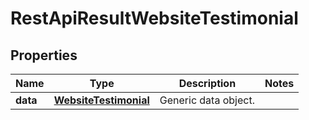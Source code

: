 
# RestApiResultWebsiteTestimonial

## Properties
Name | Type | Description | Notes
------------ | ------------- | ------------- | -------------
**data** | [**WebsiteTestimonial**](WebsiteTestimonial.md) | Generic data object. | 



